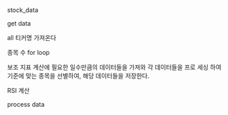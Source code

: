 stock_data

get data

all 티커명 가져온다

종목 수 for loop

보조 지표 계산에 필요한 일수만큼의 데이터들을 가져와 각 데이터들을 프로 세싱 하여
기준에 맞는 종목을 선별하여, 해당 데이터들을 저장한다.

RSI 계산



process data